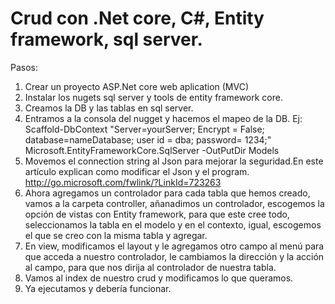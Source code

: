 # Crud con .Net core, C#, Entity framework, sql server.

Pasos: 
1. Crear un proyecto ASP.Net core web aplication (MVC)
2. Instalar los nugets sql server y tools de entity framework core.
3. Creamos la DB y las tablas en sql server.
4. Entramos a la consola del nugget y hacemos el mapeo de la DB. Ej: Scaffold-DbContext "Server=yourServer; Encrypt = False; database=nameDatabase; user id = dba; password= 1234;" Microsoft.EntityFrameworkCore.SqlServer -OutPutDir Models
5. Movemos el connection string al Json para mejorar la seguridad.En este artículo explican como modificar el Json y el program.   http://go.microsoft.com/fwlink/?LinkId=723263
6. Ahora agregamos un controlador para cada tabla que hemos creado, vamos a la carpeta controller, añanadimos un controlador, escogemos la opción de vistas con Entity framework, para que este cree todo, seleccionamos la tabla en el modelo y en el contexto, igual, escogemos el que se creo con la misma tabla y agregar.
7. En view, modificamos el layout y le agregamos otro campo al menú para que acceda a nuestro controlador, le cambiamos la dirección y la acción al campo, para que nos dirija al controlador de nuestra tabla.
8. Vamos al index de nuestro crud y modificamos lo que queramos.
9. Ya ejecutamos y debería funcionar.
